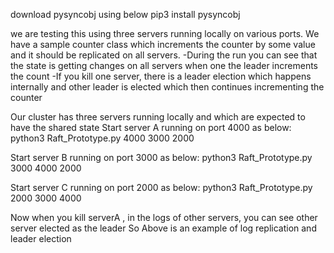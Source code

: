 download pysyncobj using below
pip3 install pysyncobj

we are testing this using three servers running locally on various ports. We have a sample counter class which increments the counter by some value and it should be replicated on all servers. 
-During the run you can see that the state is getting changes on all servers when one the leader increments the count
-If you kill one server, there is a leader election which happens internally and other leader is elected which then continues incrementing the counter

Our cluster has three servers running locally and which are expected to have the shared state
Start server A running on port 4000 as below:
python3 Raft_Prototype.py 4000 3000 2000 

Start server B running on port 3000 as below:
python3 Raft_Prototype.py 3000 4000 2000

Start server C running on port 2000 as below:
python3 Raft_Prototype.py 2000 3000 4000

Now when you kill serverA , in the logs of other servers, you can see other server elected as the leader
So Above is an example of log replication and leader election


